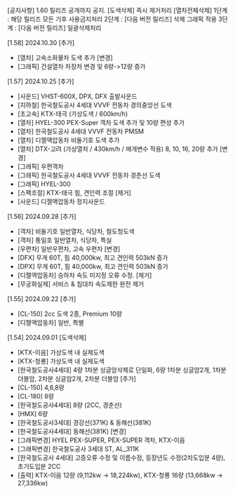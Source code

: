 [공지사항] 1.60 릴리즈 공개까지 공지.
[도색삭제] 즉시 제거처리
[열차전체삭제]
1단계 : 해당 릴리즈 모든 기후 사용금지처리
2단계 : [다음 버전 릴리즈] 삭제 그래픽 적용
3단계 : [다음 버전 릴리즈] 일괄삭제처리

[1.58] 2024.10.30
[추가]
- [열차] 고속소화물차 도색 추가
[변경]
- [그래픽] 건설열차 차장차 변경 및 6량->12량 증가

[1.57] 2024.10.25
[추가]
- [사운드] VHST-600X, DPX, DFX 출발사운드
- [지하철] 한국철도공사 4세대 VVVF 전동차 경의중앙선 도색
- [초고속] KTX-태극 (가상도색 / 600km/h)
- [열차] HYEL-300 PEX-Super 객차 도색 추가 및 10량 편성 추가
- [열차] 한국철도공사 4세대 VVVF 전동차 PMSM
- [열차] 디젤액압동차 비둘기호 도색 추가
- [열차] DTX-고려 (가상열차 / 430km/h / 매개변수 적용) 8, 10, 16, 20량 추가
[변경]
- [그래픽] 우편객차
- [그래픽] 한국철도공사 4세대 VVVF 전동차 경춘선 도색
- [그래픽] HYEL-300
- [스팩조절] KTX-태극 힘, 견인력 조절
[제거]
- [사운드] 디젤액압동차 정지사운드

[1.56] 2024.09.28
[추가]
- [객차] 비둘기호 일반열차, 식당차, 철도청도색
- [객차] 통일호 일반열차, 식당차, 특실
- [우편차] 일반우편차, 고속 우편차
[변경]
- [DFX] 무게 60T, 힘 40,000kw, 최고 견인력 503kN 증가
- [DPX] 무게 60T, 힘 40,000kw, 최고 견인력 503kN 증가
- [디젤액압동차] 승하차 속도 미지정 오류 수정.
[제거]
- [무궁화실제] 서비스 & 침대차 속도제한 완전 제거

[1.55] 2024.09.22
[추가]
- [CL-150] 2cc 도색 2종, Premium 10량
- [디젤액압동차] 일반, 특별

[1.54] 2024.09.01
[도색삭제]
- [KTX-이음] 가상도색 내 실제도색
- [KTX-청룡] 가상도색 내 실제도색
- [한국철도공사4세대] 4량 1차분 싱글암삭제로 단일화, 6량 1차분 싱글암2개, 1차분 더블암, 2차분 싱글암2개, 2차분 더블암
[추가]
- [CL-150] 4,6,8량
- [CL-180] 8량
- [한국철도공사4세대] 8량 (2CC, 경춘선)
- [HMX] 6량
- [한국철도공사3세대] 경강선(371K) & 동해선(381K)
- [한국철도공사4세대] 동해선(381K)
[변경]
- [그래픽변경] HYEL PEX-SUPER, PEX-SUPER 객차, KTX-이음
- [그래픽변경] 한국철도공사 3세대 ST, AL_311K
- [한국철도공사 4세대] 고증오류 수정 및 이름수정, 등장년도 수정(2차도입분 4량), 초기도입분 2CC
- [출력] KTX-이음 12량 (9,112kw -> 18,224kw), KTX-청룡 16량 (13,668kw -> 27,336kw)